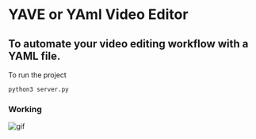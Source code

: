 # YAVE or YAml Video Editor

## To automate your video editing workflow with a YAML file.

To run the project 

```
python3 server.py
```
### Working

![gif](https://github.com/myNameArnav/yamlVideoEditor/blob/master/assets/wholeProcess.gif)
